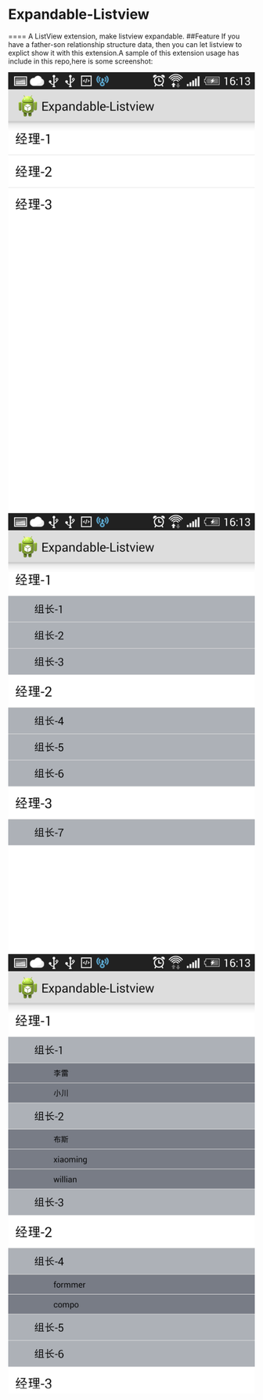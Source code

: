 # Expandable-Listview
====
A ListView extension, make listview expandable.
##Feature
If you have a father-son relationship structure data, then you can let listview to explict show
it with this extension.A sample of this extension usage has include in this repo,here is some screenshot:

![image](https://github.com/Alex987965/Expandable-Listview/blob/master/screenshots/screenshot_1.png)
![image](https://github.com/Alex987965/Expandable-Listview/blob/master/screenshots/screenshot_2.png)
![image](https://github.com/Alex987965/Expandable-Listview/blob/master/screenshots/screenshot_3.png)

